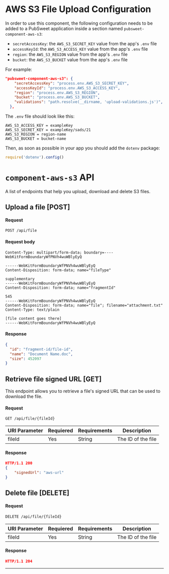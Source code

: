 # AWS S3 File Upload Configuration

In order to use this component, the following configuration needs to be added to a PubSweet application inside a section named `pubsweet-component-aws-s3`:

* `secretAccessKey`: the `AWS_S3_SECRET_KEY` value from the app's `.env` file
* `accessKeyId`: the `AWS_S3_ACCESS_KEY` value from the app's `.env` file
* `region`: the `AWS_S3_REGION` value from the app's `.env` file
* `bucket`: the `AWS_S3_BUCKET` value from the app's `.env` file

For example:

```json
"pubsweet-component-aws-s3": {
    "secretAccessKey": "process.env.AWS_S3_SECRET_KEY",
    "accessKeyId": "process.env.AWS_S3_ACCESS_KEY",
    "region": "process.env.AWS_S3_REGION",
    "bucket": "process.env.AWS_S3_BUCKET",
    "validations": "path.resolve(__dirname, 'upload-validations.js')",
  },
```

The `.env` file should look like this:

```shell
AWS_S3_ACCESS_KEY = exampleKey
AWS_S3_SECRET_KEY = exampleKey/sads/21
AWS_S3_REGION = region-name
AWS_S3_BUCKET = bucket-name
```

Then, as soon as possible in your app you should add the `dotenv` package:

```js
require('dotenv').config()
```

# `component-aws-s3` API

A list of endpoints that help you upload, download and delete S3 files.

## Upload a file [POST]

#### Request

`POST /api/file`

#### Request body

```
Content-Type: multipart/form-data; boundary=----WebKitFormBoundaryWfPNVh4wuWBlyEyQ

------WebKitFormBoundaryWfPNVh4wuWBlyEyQ
Content-Disposition: form-data; name="fileType"

supplementary
------WebKitFormBoundaryWfPNVh4wuWBlyEyQ
Content-Disposition: form-data; name="fragmentId"

545
------WebKitFormBoundaryWfPNVh4wuWBlyEyQ
Content-Disposition: form-data; name="file"; filename="attachment.txt"
Content-Type: text/plain

[file content goes there]
------WebKitFormBoundaryWfPNVh4wuWBlyEyQ
```

#### Response

```json
{
  "id": "fragment-id/file-id",
  "name": "Document Name.doc",
  "size": 452097
}
```

## Retrieve file signed URL [GET]

This endpoint allows you to retrieve a file's signed URL that can be used to download the file.

#### Request

`GET /api/file/{fileId}`

| URI Parameter | Requiered | Requirements | Description        |
| ------------- | --------- | ------------ | ------------------ |
| fileId        | Yes       | String       | The ID of the file |

#### Response

```json
HTTP/1.1 200
{
	"signedUrl": "aws-url"
}
```

## Delete file [DELETE]

#### Request

`DELETE /api/file/{fileId}`

| URI Parameter | Requiered | Requirements | Description        |
| ------------- | --------- | ------------ | ------------------ |
| fileId        | Yes       | String       | The ID of the file |

#### Response

```json
HTTP/1.1 204
```

---
